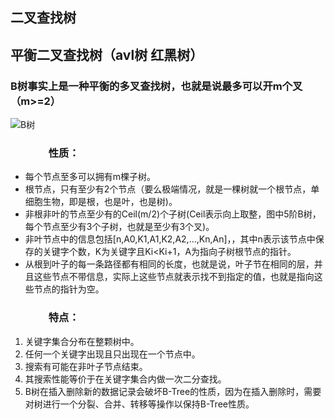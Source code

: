 ## 二叉查找树

## 平衡二叉查找树（avl树 红黑树）



### B树事实上是一种平衡的多叉查找树，也就是说最多可以开m个叉（m>=2）

![B树](https://images2017.cnblogs.com/blog/758447/201801/758447-20180126165126756-1850778539.png)

### &emsp; &emsp; &emsp; 性质：

  * 每个节点至多可以拥有m棵子树。
  * 根节点，只有至少有2个节点（要么极端情况，就是一棵树就一个根节点，单细胞生物，即是根，也是叶，也是树)。
  * 非根非叶的节点至少有的Ceil(m/2)个子树(Ceil表示向上取整，图中5阶B树，每个节点至少有3个子树，也就是至少有3个叉)。
  * 非叶节点中的信息包括[n,A0,K1,A1,K2,A2,…,Kn,An]，，其中n表示该节点中保存的关键字个数，K为关键字且Ki<Ki+1，A为指向子树根节点的指针。
  * 从根到叶子的每一条路径都有相同的长度，也就是说，叶子节在相同的层，并且这些节点不带信息，实际上这些节点就表示找不到指定的值，也就是指向这些节点的指针为空。

### &emsp; &emsp; &emsp; 特点：

<ol>
<li>关键字集合分布在整颗树中。</li>
<li>任何一个关键字出现且只出现在一个节点中。</li>
<li>搜索有可能在非叶子节点结束。</li>
<li>其搜索性能等价于在关键字集合内做一次二分查找。</li>
<li>B树在插入删除新的数据记录会破坏B-Tree的性质，因为在插入删除时，需要对树进行一个分裂、合并、转移等操作以保持B-Tree性质。</li>
</ol>